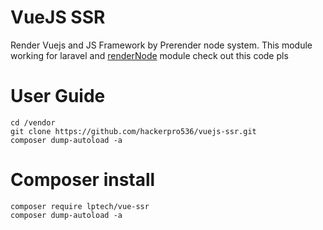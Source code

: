 # VueJS SSR
Render Vuejs and JS Framework by Prerender node system. This module working for laravel and [renderNode](https://github.com/hackerpro536/renderNode.git) module check out this code pls
# User Guide
```
cd /vendor
git clone https://github.com/hackerpro536/vuejs-ssr.git
composer dump-autoload -a
```
# Composer install
```
composer require lptech/vue-ssr
composer dump-autoload -a
```
